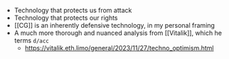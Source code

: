 - Technology that protects us from attack
- Technology that protects our rights
- [[CG]] is an inherently defensive technology, in my personal framing
- A much more thorough and nuanced analysis from [[Vitalik]], which he terms `d/acc`
	- https://vitalik.eth.limo/general/2023/11/27/techno_optimism.html